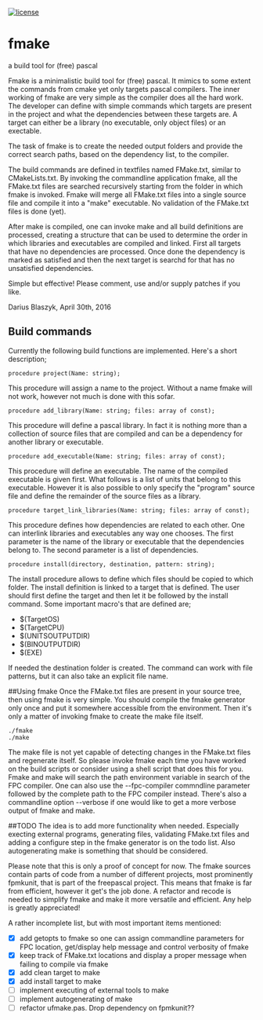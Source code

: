 [![license](https://img.shields.io/badge/license-%20GPL--2-blue.svg)](../master/LICENSE)

# fmake
a build tool for (free) pascal

Fmake is a minimalistic build tool for (free) pascal. It mimics to some extent the commands from cmake yet only targets pascal compilers. The inner working of fmake are very simple as the compiler does all the hard work. The developer can define with simple commands which targets are present in the project and what the dependencies between these targets are. A target can either be a library (no executable, only object files) or an exectable.

The task of fmake is to create the needed output folders and provide the correct search paths, based on the dependency list, to the compiler.

The build commands are defined in textfiles named FMake.txt, similar to CMakeLists.txt. By invoking the commandline application fmake, all the FMake.txt files are searched recursively starting from the folder in which fmake is invoked. Fmake will merge all FMake.txt files into a single source file and compile it into a "make" executable. No validation of the FMake.txt files is done (yet).

After make is compiled, one can invoke make and all build definitions are processed, creating a structure that can be used to determine the order in which libraries and executables are compiled and linked. First all targets that have no dependencies are processed. Once done the dependency is marked as satisfied and then the next target is searchd for that has no unsatisfied dependencies.

Simple but effective! Please comment, use and/or supply patches if you like.

Darius Blaszyk, April 30th, 2016


## Build commands
Currently the following build functions are implemented. Here's a short description;

    procedure project(Name: string);
This procedure will assign a name to the project. Without a name fmake will not work, however not much is done with this sofar.

    procedure add_library(Name: string; files: array of const);
This procedure will define a pascal library. In fact it is nothing more than a collection of source files that are compiled and can be a dependency for another library or executable.

    procedure add_executable(Name: string; files: array of const);
This procedure will define an executable. The name of the compiled executable is given first. What follows is a list of units that belong to this executable. However it is also possible to only specify the "program" source file and define the remainder of the source files as a library.
    
    procedure target_link_libraries(Name: string; files: array of const);
This procedure defines how dependencies are related to each other. One can interlink libraries and executables any way one chooses. The first parameter is the name of the library or executable that the dependencies belong to. The second parameter is a list of dependencies.

    procedure install(directory, destination, pattern: string);
The install procedure allows to define which files should be copied to which folder. The install definition is linked to a target that is defined. The user should first define the target and then let it be followed by the install command. Some important macro's that are defined are;

  - $(TargetOS)
  - $(TargetCPU)
  - $(UNITSOUTPUTDIR)
  - $(BINOUTPUTDIR)
  - $(EXE)

If needed the destination folder is created. The command can work with file patterns, but it can also take an explicit file name.

##Using fmake
Once the FMake.txt files are present in your source tree, then using fmake is very simple. You should compile the fmake generator only once and put it somewhere accessible from the environment. Then it's only a matter of invoking fmake to create the make file itself.

    ./fmake 
    ./make

The make file is not yet capable of detecting changes in the FMake.txt files and regenerate itself. So please invoke fmake each time you have worked on the build scripts or consider using a shell script that does this for you.
Fmake and make will search the path environment variable in search of the FPC compiler. One can also use the --fpc-compiler commndline parameter followed by the complete path to the FPC compiler instead. There's also a commandline option --verbose if one would like to get a more verbose output of fmake and make.

##TODO
The idea is to add more functionality when needed. Especially execting external programs, generating files, validating FMake.txt files and adding a configure step in the fmake generator is on the todo list. Also autogenerating make is something that should be considered.

Please note that this is only a proof of concept for now. The fmake sources contain parts of code from a number of different projects, most prominently fpmkunit, that is part of the freepascal project. This means that fmake is far from efficient, however it get's the job done. A refactor and recode is needed to simplify fmake and make it more versatile and efficient. Any help is greatly appreciated!

A rather incomplete list, but with most important items mentioned:

 - [x] add getopts to fmake so one can assign commandline parameters for FPC location, get/display help message and control verbosity of fmake
 - [x] keep track of FMake.txt locations and display a proper message when failing to compile via fmake
 - [x] add clean target to make
 - [x] add install target to make
 - [ ] implement executing of external tools to make
 - [ ] implement autogenerating of make
 - [ ] refactor ufmake.pas. Drop dependency on fpmkunit??
